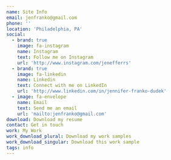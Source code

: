 ```yaml
---
name: Site Info
email: jenfranko@gmail.com
phone: ''
location: 'Philadelphia, PA'
social:
  - brand: true
    image: fa-instagram
    name: Instagram
    text: Follow me on Instagram
    url: 'http://www.instagram.com/jenefferrs'
  - brand: true
    image: fa-linkedin
    name: Linkedin
    text: Connect with me on LinkedIn
    url: 'http://www.linkedin.com/in/jennifer-franko-dudek'
  - image: fa-envelope
    name: Email
    text: Send me an email
    url: 'mailto:jenfranko@gmail.com'
download: Download my resume
contact: Get in touch
work: My Work
work_download_plural: Download my work samples
work_download_singular: Download this work sample
tags: info
---
```


